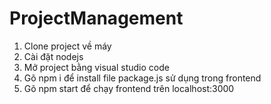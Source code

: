 # ProjectManagement
1. Clone project về máy
2. Cài đặt nodejs
3. Mở project bằng visual studio code 
4. Gõ npm i để install file package.js sử dụng trong frontend
5. Gõ npm start để chạy frontend trên localhost:3000
